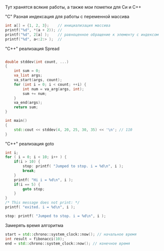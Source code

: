 Тут хранятся всякие работы, а также мои пометки для Си и С++

"С" Разная индексация для работы с переменной массива
```C
int a[] = {1, 2, 3};    // инициализация массива
printf("%d", *(a + 2)); // 
printf("%d", 2[a] );    // равноценное обращение к элементу с индексом "2"
printf("%d", a<:2:> );  //
```


"С++" реализация Spread
```C++

double stddev(int count, ...) 
{
    int sum = 0;
    va_list args;
    va_start(args, count);
    for (int i = 0; i < count; ++i) {
        int num = va_arg(args, int);
        sum += num;
    }
    va_end(args);
    return sum;
}

int main()
{
    std::cout << stddev(4, 20, 25, 30, 35) << '\n'; // 110
}
```

"С++" реализация goto
```C++
int i;
for ( i = 0; i < 10; i++ ) {
    if(i > 10) {
        stop: printf( "Jumped to stop. i = %d\n", i );
        break;
    }
    printf( "Hi i = %d\n", i );
    if(i == 5) {
        goto stop;
    }
}
/* This message does not print: */
printf( "exited. i = %d\n", i );

stop: printf( "Jumped to stop. i = %d\n", i );
```


Замерять время алгоритма
```C++
start = std::chrono::system_clock::now(); // начальное время
int result = fibonacci(10);
end = std::chrono::system_clock::now(); // конечное время
```
